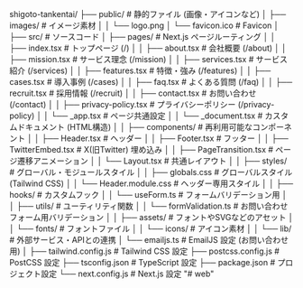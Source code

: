 shigoto-tankentai/
├── public/                       # 静的ファイル (画像・アイコンなど)
│   ├── images/                   # イメージ素材
│   │   └── logo.png
│   └── favicon.ico               # Favicon
│
├── src/                          # ソースコード
│   ├── pages/                    # Next.js ページルーティング
│   │   ├── index.tsx             # トップページ (/)
│   │   ├── about.tsx             # 会社概要 (/about)
│   │   ├── mission.tsx           # サービス理念 (/mission)
│   │   ├── services.tsx          # サービス紹介 (/services)
│   │   ├── features.tsx          # 特徴・強み (/features)
│   │   ├── cases.tsx             # 導入事例 (/cases)
│   │   ├── faq.tsx               # よくある質問 (/faq)
│   │   ├── recruit.tsx           # 採用情報 (/recruit)
│   │   ├── contact.tsx           # お問い合わせ (/contact)
│   │   ├── privacy-policy.tsx    # プライバシーポリシー (/privacy-policy)
│   │   └── _app.tsx              # ページ共通設定
│   │   └── _document.tsx         # カスタムドキュメント (HTML構造)
│
│   ├── components/               # 再利用可能なコンポーネント
│   │   ├── Header.tsx            # ヘッダー
│   │   ├── Footer.tsx            # フッター
│   │   ├── TwitterEmbed.tsx      # X(旧Twitter) 埋め込み
│   │   ├── PageTransition.tsx    # ページ遷移アニメーション
│   │   └── Layout.tsx            # 共通レイアウト
│
│   ├── styles/                   # グローバル・モジュールスタイル
│   │   ├── globals.css           # グローバルスタイル (Tailwind CSS)
│   │   └── Header.module.css     # ヘッダー専用スタイル
│
│   ├── hooks/                    # カスタムフック
│   │   └── useForm.ts            # フォームバリデーション用
│
│   ├── utils/                    # ユーティリティ関数
│   │   └── formValidation.ts     # お問い合わせフォーム用バリデーション
│
│   ├── assets/                   # フォントやSVGなどのアセット
│   │   └── fonts/                # フォントファイル
│   │   └── icons/                # アイコン素材
│
│   └── lib/                      # 外部サービス・APIとの連携
│       └── emailjs.ts            # EmailJS 設定 (お問い合わせ用)
│
├── tailwind.config.js            # Tailwind CSS 設定
├── postcss.config.js             # PostCSS 設定
├── tsconfig.json                 # TypeScript 設定
├── package.json                  # プロジェクト設定
└── next.config.js                # Next.js 設定
"# web" 

